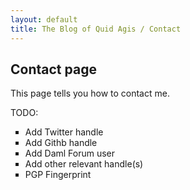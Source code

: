 ```yaml
---
layout: default
title: The Blog of Quid Agis / Contact
---
```

## Contact page

This page tells you how to contact me.

TODO:

<ul style="list-style-type:square">
  <li>Add Twitter handle</li>
  <li>Add Githb handle</li>
  <li>Add Daml Forum user</li>
  <li>Add other relevant handle(s)</li>
  <li>PGP Fingerprint</li>
</ul>





